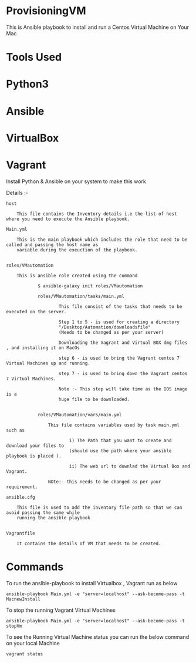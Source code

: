 # ProvisioningVM

This is Ansible playbook to install and run a Centos Virtual Machine on Your Mac

# Tools Used

# Python3
# Ansible

# VirtualBox

# Vagrant


Install Python & Ansible on your system to make this work


Details :- 


	host

		This file contains the Inventory details i.e the list of host where you need to execute the Ansible playbook.

	Main.yml
		
		This is the main playbook which includes the role that need to be called and passing the host name as 
		variable during the exeuction of the playbook.


	roles/VMautomation
		
		This is ansible role created using the command 
				
				$ ansible-galaxy init roles/VMautomation
				
				roles/VMautomation/tasks/main.yml
				
						This file consist of the tasks that needs to be executed on the server.
						
						Step 1 to 5 - is used for creating a directory 
						"/Desktop/Automation/downloadsfile" 
						(Needs to be changed as per your server)
                        
                        Downloading the Vagrant and Virtual BOX dmg files , and installing it on MacOs

                        step 6 - is used to bring the Vagrant centos 7 Virtual Machines up and running.

                        step 7 - is used to bring down the Vagrant centos 7 Virtual Machines.
							
						Note :- This step will take time as the IOS image is a 
						huge file to be downloaded.
				
				
				roles/VMautomation/vars/main.yml
					
					This file contains variables used by task main.yml such as 
					
							i) The Path that you want to create and download your files to 
							(should use the path where your ansible playbook is placed ).
							
							ii) The web url to downlad the Virtual Box and Vagrant.
							
					NOte:- this needs to be changed as per your requirement. 
						
	ansible.cfg
		
		This file is used to add the inventory file path so that we can avoid passing the same while 
		running the ansible playbook
	
	
	Vagrantfile
	
		It contains the details of VM that needs to be created.
		
		
		
		
# Commands

To run the ansible-playbook to install Virtualbox , Vagrant run as below

	ansible-playbook Main.yml -e "server=localhost" --ask-become-pass -t MacnewInstall
	
	
To stop the running Vagrant Virtual Machines

	ansible-playbook Main.yml -e "server=localhost" --ask-become-pass -t stopVm
	
To see the Running Virtual Machine status you can run the below command on your local Machine

	vagrant status
	


				
